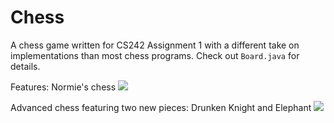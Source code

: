 # Chess
A chess game written for CS242 Assignment 1 with a different take on implementations than most chess programs. Check out `Board.java` for details.

Features: Normie's chess
[![](https://dl.dropbox.com/s/f0f3o75ap5eidcx/github_oskarzhang_chess.png)](https://dl.dropbox.com/s/f0f3o75ap5eidcx/github_oskarzhang_chess.png)

Advanced chess featuring two new pieces: Drunken Knight and Elephant
[![](https://dl.dropbox.com/s/ymjtrfa0qhnlyg2/github_oskarzhang_funky_chess.png)](https://dl.dropbox.com/s/ymjtrfa0qhnlyg2/github_oskarzhang_funky_chess.png)
